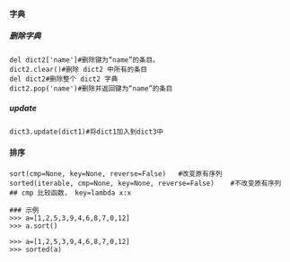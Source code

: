 #### 字典

##### 删除字典

```
del dict2['name']#删除键为“name”的条目。
dict2.clear()#删除 dict2 中所有的条目
del dict2#删除整个 dict2 字典
dict2.pop('name')#删除并返回键为“name”的条目
```

##### update

```
dict3.update(dict1)#将dict1加入到dict3中
```

#### 排序

```
sort(cmp=None, key=None, reverse=False)   #改变原有序列
sorted(iterable, cmp=None, key=None, reverse=False)    #不改变原有序列
## cmp 比较函数， key=lambda x:x

### 示例
>>> a=[1,2,5,3,9,4,6,8,7,0,12]
>>> a.sort()

>>> a=[1,2,5,3,9,4,6,8,7,0,12]
>>> sorted(a)

```




